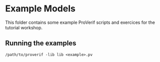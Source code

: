 # Example Models

This folder contains some example ProVerif scripts and exercices for the tutorial workshop.

## Running the examples

```
/path/to/proverif -lib lib <example>.pv
```

